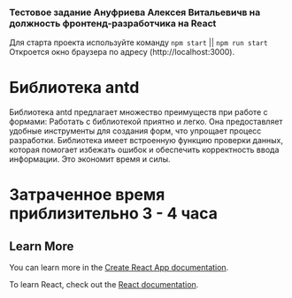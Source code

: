 ### Тестовое задание Ануфриева Алексея Витальевичв на должность фронтенд-разработчика на React

Для старта проекта используйте команду `npm start` || `npm run start`
Откроется окно браузера по адресу (http://localhost:3000).

# Библиотека antd

Библиотека antd предлагает множество преимуществ при работе с формами:
Работать с библиотекой приятно и легко. 
Она предоставляет удобные инструменты для создания форм, что упрощает процесс разработки.
Библиотека имеет встроенную функцию проверки данных, которая помогает избежать ошибок и обеспечить корректность ввода информации. 
Это экономит время и силы.

# Затраченное время приблизительно 3 - 4 часа

## Learn More

You can learn more in the [Create React App documentation](https://facebook.github.io/create-react-app/docs/getting-started).

To learn React, check out the [React documentation](https://reactjs.org/).
